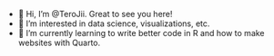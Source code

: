 - 👋 Hi, I’m @TeroJii. Great to see you here!
- 👀 I’m interested in data science, visualizations, etc.
- 🌱 I’m currently learning to write better code in R and how to make websites with Quarto.


<!---
TeroJii/TeroJii is a ✨ special ✨ repository because its `README.md` (this file) appears on your GitHub profile.
You can click the Preview link to take a look at your changes.
--->
